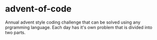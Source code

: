 # advent-of-code
Annual advent style coding challenge that can be solved using any prgramming language. Each day has it's own problem that is divided into two parts.
